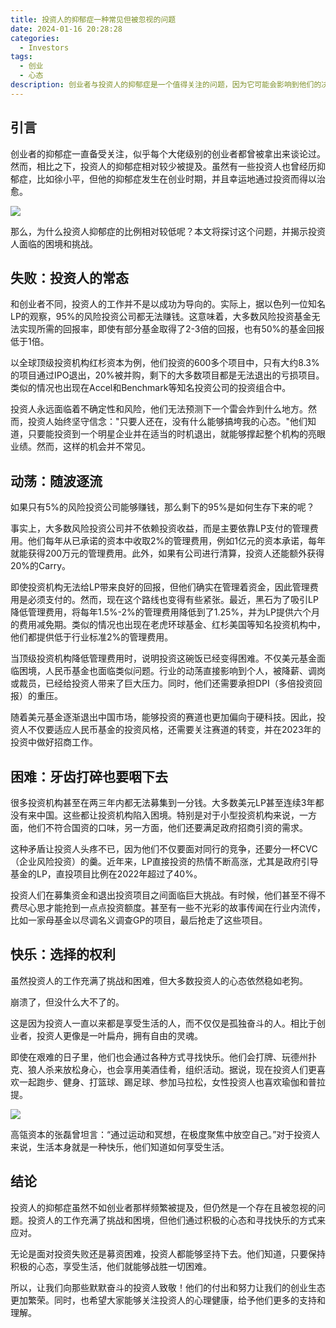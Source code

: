 ```yaml
---
title: 投资人的抑郁症一种常见但被忽视的问题
date: 2024-01-16 20:28:28
categories:
  - Investors
tags:
  - 创业
  - 心态
description: 创业者与投资人的抑郁症是一个值得关注的问题，因为它可能会影响到他们的决策能力、工作效率和人际关系。虽然创业者与投资人的抑郁症情况有所不同，但都需要得到及时的关注和治疗。
---
```


## 引言

创业者的抑郁症一直备受关注，似乎每个大佬级别的创业者都曾被拿出来谈论过。然而，相比之下，投资人的抑郁症相对较少被提及。虽然有一些投资人也曾经历抑郁症，比如徐小平，但他的抑郁症发生在创业时期，并且幸运地通过投资而得以治愈。

![](https://cdn.jsdelivr.net/gh/PirlosM/image@main/20231030133052.png)

那么，为什么投资人抑郁症的比例相对较低呢？本文将探讨这个问题，并揭示投资人面临的困境和挑战。


## 失败：投资人的常态

和创业者不同，投资人的工作并不是以成功为导向的。实际上，据以色列一位知名LP的观察，95%的风险投资公司都无法赚钱。这意味着，大多数风险投资基金无法实现所需的回报率，即使有部分基金取得了2-3倍的回报，也有50%的基金回报低于1倍。


以全球顶级投资机构红杉资本为例，他们投资的600多个项目中，只有大约8.3%的项目通过IPO退出，20%被并购，剩下的大多数项目都是无法退出的亏损项目。类似的情况也出现在Accel和Benchmark等知名投资公司的投资组合中。


投资人永远面临着不确定性和风险，他们无法预测下一个雷会炸到什么地方。然而，投资人始终坚守信念："只要人还在，没有什么能够搞垮我的心态。"他们知道，只要能投资到一个明星企业并在适当的时机退出，就能够撑起整个机构的亮眼业绩。然而，这样的机会并不常见。


## 动荡：随波逐流

如果只有5%的风险投资公司能够赚钱，那么剩下的95%是如何生存下来的呢？


事实上，大多数风险投资公司并不依赖投资收益，而是主要依靠LP支付的管理费用。他们每年从已承诺的资本中收取2%的管理费用，例如1亿元的资本承诺，每年就能获得200万元的管理费用。此外，如果有公司进行清算，投资人还能额外获得20%的Carry。


即使投资机构无法给LP带来良好的回报，但他们确实在管理着资金，因此管理费用是必须支付的。然而，现在这个路线也变得有些紧张。最近，黑石为了吸引LP降低管理费用，将每年1.5%-2%的管理费用降低到了1.25%，并为LP提供六个月的费用减免期。类似的情况也出现在老虎环球基金、红杉美国等知名投资机构中，他们都提供低于行业标准2%的管理费用。


当顶级投资机构降低管理费用时，说明投资这碗饭已经变得困难。不仅美元基金面临困境，人民币基金也面临类似问题。行业的动荡直接影响到个人，被降薪、调岗或裁员，已经给投资人带来了巨大压力。同时，他们还需要承担DPI（多倍投资回报）的重压。


随着美元基金逐渐退出中国市场，能够投资的赛道也更加偏向于硬科技。因此，投资人不仅要适应人民币基金的投资风格，还需要关注赛道的转变，并在2023年的投资中做好招商工作。


## 困难：牙齿打碎也要咽下去

很多投资机构甚至在两三年内都无法募集到一分钱。大多数美元LP甚至连续3年都没有来中国。这些都让投资机构陷入困境。特别是对于小型投资机构来说，一方面，他们不符合国资的口味，另一方面，他们还要满足政府招商引资的需求。


这种矛盾让投资人头疼不已，因为他们不仅要面对同行的竞争，还要分一杯CVC（企业风险投资）的羹。近年来，LP直接投资的热情不断高涨，尤其是政府引导基金的LP，直投项目比例在2022年超过了40%。


投资人们在募集资金和退出投资项目之间面临巨大挑战。有时候，他们甚至不得不费尽心思才能抢到一点点投资额度。甚至有一些不光彩的故事传闻在行业内流传，比如一家母基金以尽调名义调查GP的项目，最后抢走了这些项目。


## 快乐：选择的权利

虽然投资人的工作充满了挑战和困难，但大多数投资人的心态依然稳如老狗。


崩溃了，但没什么大不了的。


这是因为投资人一直以来都是享受生活的人，而不仅仅是孤独奋斗的人。相比于创业者，投资人更像是一叶扁舟，拥有自由的灵魂。


即使在艰难的日子里，他们也会通过各种方式寻找快乐。他们会打牌、玩德州扑克、狼人杀来放松身心，也会享用美酒佳肴，组织活动。据说，现在投资人们更喜欢一起跑步、健身、打篮球、踢足球、参加马拉松，女性投资人也喜欢瑜伽和普拉提。

![](https://cdn.jsdelivr.net/gh/PirlosM/image@main/20231030133244.png)

高瓴资本的张磊曾坦言：“通过运动和冥想，在极度聚焦中放空自己。”对于投资人来说，生活本身就是一种快乐，他们知道如何享受生活。


## 结论

投资人的抑郁症虽然不如创业者那样频繁被提及，但仍然是一个存在且被忽视的问题。投资人的工作充满了挑战和困境，但他们通过积极的心态和寻找快乐的方式来应对。


无论是面对投资失败还是募资困难，投资人都能够坚持下去。他们知道，只要保持积极的心态，享受生活，他们就能够战胜一切困难。


所以，让我们向那些默默奋斗的投资人致敬！他们的付出和努力让我们的创业生态更加繁荣。同时，也希望大家能够关注投资人的心理健康，给予他们更多的支持和理解。
